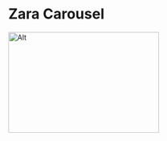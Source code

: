 # Zara Carousel

<img src="./zara-carousel.gif" alt="Alt" width="300" height="200" alt="preview" />


